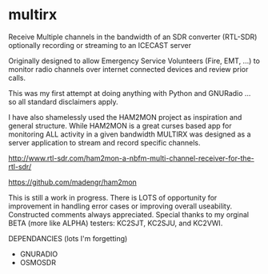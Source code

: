 # multirx
Receive Multiple channels in the bandwidth of an SDR converter (RTL-SDR) optionally recording or streaming to an ICECAST server 

Originally designed to allow Emergency Service Volunteers (Fire, EMT, ...) to
monitor radio channels over internet connected devices and review prior calls.

This was my first attempt at doing anything with Python and GNURadio ... so all
standard disclaimers apply. 

I have also shamelessly used the HAM2MON project as inspiration and general
structure. While HAM2MON is a great curses based app for monitoring ALL activity
in a given bandwidth MULTIRX was designed as a server application to stream and 
record specific channels. 

http://www.rtl-sdr.com/ham2mon-a-nbfm-multi-channel-receiver-for-the-rtl-sdr/

https://github.com/madengr/ham2mon

This is still a work in progress. There is LOTS of opportunity for improvement
in handling error cases or improving overall useability. Constructed comments always
appreciated. Special thanks to my orginal BETA (more like ALPHA) testers: KC2SJT,
KC2SJU, and KC2VWI.

DEPENDANCIES (lots I'm forgetting)
- GNURADIO 
- OSMOSDR
